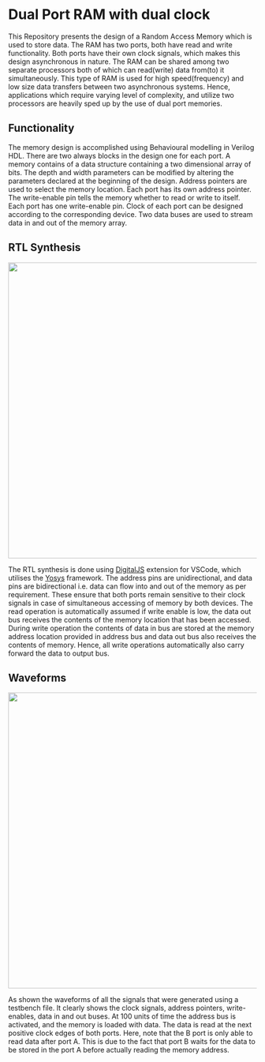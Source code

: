 # Dual Port RAM with dual clock
This Repository presents the design of a Random Access Memory which is used to store data. The RAM has two ports, both have read and write functionality. Both ports have their own clock signals, which makes this design asynchronous in nature. The RAM can be shared among two separate processors both of which can read(write) data from(to) it simultaneously. This type of RAM is used for high speed(frequency) and low size data transfers between two asynchronous systems. Hence, applications which require varying level of complexity, and utilize two processors are heavily sped up by the use of dual port memories.

## Functionality
The memory design is accomplished using Behavioural modelling in Verilog HDL. There are two always blocks in the design one for each port. A memory contains of a data structure containing a two dimensional array of bits. The depth and width parameters can be modified by altering the parameters declared at the beginning of the design. Address pointers are used to select the memory location. Each port has its own address pointer. The write-enable pin tells the memory whether to read or write to itself. Each port has one write-enable pin. Clock of each port can be designed according to the corresponding device. Two data buses are used to stream data in and out of the memory array.

## RTL Synthesis
<img src="https://github.com/D4WN-9/Dual-Port-RAM-with-dual-clock/blob/main/figs/fig_1_RTL.png" width="600">

The RTL synthesis is done using [DigitalJS](https://github.com/Vanthez/digitaljs-vsc) extension for VSCode, which utilises the [Yosys](https://github.com/YosysHQ/yosys) framework. The address pins are unidirectional, and data pins are bidirectional i.e. data can flow into and out of the memory as per requirement. These ensure that both ports remain sensitive to their clock signals in case of simultaneous accessing of memory by both devices. The read operation is automatically assumed if write enable is low, the data out bus receives the contents of the memory location that has been accessed. During write operation the contents of data in bus are stored at the memory address location provided in address bus and data out bus also receives the contents of memory. Hence, all write operations automatically also carry forward the data to output bus.

## Waveforms
<img src="https://github.com/D4WN-9/Dual-Port-RAM-with-dual-clock/blob/main/figs/fig_2_WAVE.png" width="600">

As shown the waveforms of all the signals that were generated using a testbench file. It clearly shows the clock signals, address pointers, write-enables, data in and out buses. At 100 units of time the address bus is activated, and the memory is loaded with data. The data is read at the next positive clock edges of both ports. Here, note that the B port is only able to read data after port A. This is due to the fact that port B waits for the data to be stored in the port A before actually reading the memory address.
